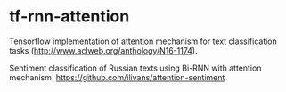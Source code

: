 # tf-rnn-attention
Tensorflow implementation of attention mechanism for text classification tasks (http://www.aclweb.org/anthology/N16-1174).

Sentiment classification of Russian texts using Bi-RNN with attention mechanism: https://github.com/ilivans/attention-sentiment

